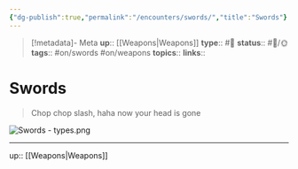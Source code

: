 ```yaml
---
{"dg-publish":true,"permalink":"/encounters/swords/","title":"Swords"}
---
```


> [!metadata]- Meta
> **up**:: [[Weapons\|Weapons]]
> **type**:: #📝 
> **status**:: #📝/🌞
> **tags**:: #on/swords #on/weapons 
> **topics**:: 
> **links**::


# Swords

> Chop chop slash, haha now your head is gone 

![Swords - types.png](/img/user/Extras/Attachments/Swords%20-%20types.png)


---
up:: [[Weapons\|Weapons]]

